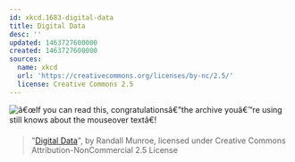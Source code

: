 ```yaml
---
id: xkcd.1683-digital-data
title: Digital Data
desc: ''
updated: 1463727600000
created: 1463727600000
sources:
  name: xkcd
  url: 'https://creativecommons.org/licenses/by-nc/2.5/'
  license: Creative Commons 2.5
---
```

![â€œIf you can read this, congratulationsâ€”the archive youâ€™re using still knows about the mouseover textâ€!](https://imgs.xkcd.com/comics/digital_data.png)
> "[Digital Data](https://xkcd.com/1683/)", by Randall Munroe, licensed under Creative Commons Attribution-NonCommercial 2.5 License
